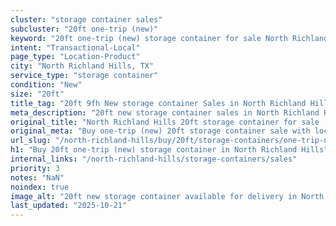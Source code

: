 ```yaml
---
cluster: "storage container sales"
subcluster: "20ft one-trip (new)"
keyword: "20ft one-trip (new) storage container for sale North Richland Hills, TX"
intent: "Transactional-Local"
page_type: "Location-Product"
city: "North Richland Hills, TX"
service_type: "storage container"
condition: "New"
size: "20ft"
title_tag: "20ft 9fh New storage container Sales in North Richland Hills | LC Container"
meta_description: "20ft new storage container sales in North Richland Hills. Fast delivery, competitive pricing. Serving storage containers area. Quote ID: 80S. Call (214) 524-4168 for your free quote today."
original_title: "North Richland Hills 20ft storage container for sale | LC"
original_meta: "Buy one-trip (new) 20ft storage container sale with local delivery in North Richland Hills, TX. LC Container — local Since 2003. Request a fast quote today."
url_slug: "/north-richland-hills/buy/20ft/storage-containers/one-trip-new"
h1: "Buy 20ft one-trip (new) storage container in North Richland Hills"
internal_links: "/north-richland-hills/storage-containers/sales"
priority: 3
notes: "NaN"
noindex: true
image_alt: "20ft new storage container available for delivery in North Richland Hills"
last_updated: "2025-10-21"
---
```


<!-- TODO: Add unique city/inventory copy, images, and internal links here. -->
